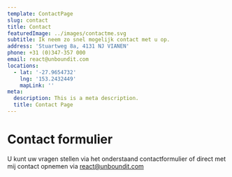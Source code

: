 ```yaml
---
template: ContactPage
slug: contact
title: Contact
featuredImage: ../images/contactme.svg
subtitle: Ik neem zo snel mogelijk contact met u op.
address: 'Stuartweg 8a, 4131 NJ VIANEN'
phone: +31 (0)347-357 000
email: react@unboundit.com
locations:
  - lat: '-27.9654732'
    lng: '153.2432449'
    mapLink: ''
meta:
  description: This is a meta description.
  title: Contact Page
---
```


# Contact formulier

U kunt uw vragen stellen via het onderstaand contactformulier of direct met mij contact opnemen via react@unboundit.com
